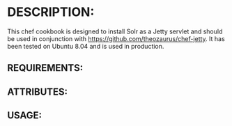 # DESCRIPTION:

This chef cookbook is designed to install Solr as a Jetty servlet and should be used in conjunction with https://github.com/theozaurus/chef-jetty. It has been tested on Ubuntu 8.04 and is used in production.

## REQUIREMENTS:

## ATTRIBUTES:

## USAGE:


